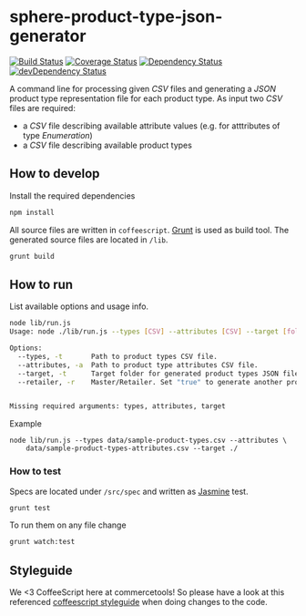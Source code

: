 sphere-product-type-json-generator
=================================

[![Build Status](https://travis-ci.org/svenmueller/sphere-product-type-json-generator.png?branch=master)](https://travis-ci.org/svenmueller/sphere-product-type-json-generator) [![Coverage Status](https://coveralls.io/repos/svenmueller/sphere-product-type-json-generator/badge.png)](https://coveralls.io/r/svenmueller/sphere-product-type-json-generator) [![Dependency Status](https://david-dm.org/svenmueller/sphere-product-type-json-generator.png?theme=shields.io)](https://david-dm.org/svenmueller/sphere-product-type-json-generator) [![devDependency Status](https://david-dm.org/svenmueller/sphere-product-type-json-generator/dev-status.png?theme=shields.io)](https://david-dm.org/svenmueller/sphere-product-type-json-generator#info=devDependencies)

A command line for processing given _CSV_ files and generating a _JSON_ product type representation file for each product type. As input two _CSV_ files are required:
* a _CSV_ file describing available attribute values (e.g. for atttributes of type _Enumeration_)
* a _CSV_ file describing available product types

## How to develop

Install the required dependencies
```bash
npm install
```

All source files are written in `coffeescript`. [Grunt](http://gruntjs.com/) is used as build tool. The generated source files are located in `/lib`.
```bash
grunt build
```

## How to run

List available options and usage info.
```bash
node lib/run.js
Usage: node ./lib/run.js --types [CSV] --attributes [CSV] --target [folder] --retailer [boolean]

Options:
  --types, -t       Path to product types CSV file.                                                                            [required]
  --attributes, -a  Path to product type attributes CSV file.                                                                  [required]
  --target, -t      Target folder for generated product types JSON files.                                                      [required]
  --retailer, -r    Master/Retailer. Set "true" to generate another product type file, having an extra attribute "masterSKU".  [default: false]


Missing required arguments: types, attributes, target
```

Example
```
node lib/run.js --types data/sample-product-types.csv --attributes \
	data/sample-product-types-attributes.csv --target ./
```

### How to test

Specs are located under `/src/spec` and written as [Jasmine](http://pivotal.github.io/jasmine/) test.
```bash
grunt test
```

To run them on any file change
```bash
grunt watch:test
```

## Styleguide
We <3 CoffeeScript here at commercetools! So please have a look at this referenced [coffeescript styleguide](https://github.com/polarmobile/coffeescript-style-guide) when doing changes to the code.

